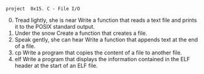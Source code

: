 

    project  0x15. C - File I/O
0. Tread lightly, she is near 
   Write a function that reads a text file and prints it to the POSIX standard output.
1. Under the snow 
   Create a function that creates a file.
2. Speak gently, she can hear 
   Write a function that appends text at the end of a file.
3. cp 
   Write a program that copies the content of a file to another file.
4. elf 
   Write a program that displays the information contained in the ELF header at the start of an ELF file.

